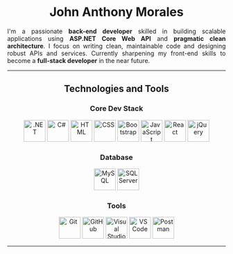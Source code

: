 <div align="center">
 
  # John Anthony Morales  

  <div style="max-width: 600px; margin: 0 auto; text-align: justify;">
    <p>
      I'm a passionate <strong>back-end developer</strong> skilled in building scalable applications using 
      <strong>ASP.NET Core Web API</strong> and <strong>pragmatic clean architecture</strong>. I focus on writing clean, maintainable code and designing robust APIs and services. Currently sharpening my front-end skills to become a <strong>full-stack developer</strong> in the near future.
    </p>
  </div>
</div>

---

<div align="center">
  <h2>Technologies and Tools</h2>
</div>

<div align="center">

  <h3>Core Dev Stack</h3>
  <p align="center">
    <img src="https://upload.wikimedia.org/wikipedia/commons/7/7d/Microsoft_.NET_logo.svg" alt=".NET" width="50" height="50"/>
    <img src="https://cdn.jsdelivr.net/gh/devicons/devicon/icons/csharp/csharp-original.svg" alt="C#" width="50" height="50"/>
    <img src="https://cdn.jsdelivr.net/gh/devicons/devicon/icons/html5/html5-original.svg" alt="HTML" width="50" height="50"/>
    <img src="https://cdn.jsdelivr.net/gh/devicons/devicon/icons/css3/css3-original.svg" alt="CSS" width="50" height="50"/>
    <img src="https://cdn.jsdelivr.net/gh/devicons/devicon/icons/bootstrap/bootstrap-original.svg" alt="Bootstrap" width="50" height="50"/>
    <img src="https://cdn.jsdelivr.net/gh/devicons/devicon/icons/javascript/javascript-original.svg" alt="JavaScript" width="50" height="50"/>
    <img src="https://cdn.jsdelivr.net/gh/devicons/devicon/icons/react/react-original.svg" alt="React" width="50" height="50"/>
    <img src="https://cdn.jsdelivr.net/gh/devicons/devicon/icons/jquery/jquery-original.svg" alt="jQuery" width="50" height="50"/>
  </p>

  <h3>Database</h3>
  <p align="center">
    <img src="https://cdn.jsdelivr.net/gh/devicons/devicon/icons/mysql/mysql-original.svg" alt="MySQL" width="50" height="50"/>
    <img src="https://cdn.jsdelivr.net/gh/devicons/devicon/icons/microsoftsqlserver/microsoftsqlserver-plain.svg" alt="SQL Server" width="50" height="50"/>
  </p>

  <h3>Tools</h3>
  <p align="center">
    <img src="https://cdn.jsdelivr.net/gh/devicons/devicon/icons/git/git-original.svg" alt="Git" width="50" height="50"/>
    <img src="https://cdn.jsdelivr.net/gh/devicons/devicon/icons/github/github-original.svg" alt="GitHub" width="50" height="50"/>
    <img src="https://cdn.jsdelivr.net/gh/devicons/devicon/icons/visualstudio/visualstudio-plain.svg" alt="Visual Studio" width="50" height="50"/>
    <img src="https://cdn.jsdelivr.net/gh/devicons/devicon/icons/vscode/vscode-original.svg" alt="VS Code" width="50" height="50"/>
    <img src="https://www.vectorlogo.zone/logos/getpostman/getpostman-icon.svg" alt="Postman" width="50" height="50"/>
  </p>
</div>

---
